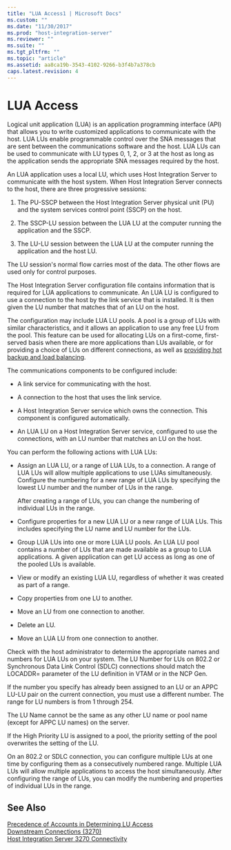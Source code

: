 ```yaml
---
title: "LUA Access1 | Microsoft Docs"
ms.custom: ""
ms.date: "11/30/2017"
ms.prod: "host-integration-server"
ms.reviewer: ""
ms.suite: ""
ms.tgt_pltfrm: ""
ms.topic: "article"
ms.assetid: aa8ca19b-3543-4102-9266-b3f4b7a378cb
caps.latest.revision: 4
---
```

# LUA Access
Logical unit application (LUA) is an application programming interface (API) that allows you to write customized applications to communicate with the host. LUA LUs enable programmable control over the SNA messages that are sent between the communications software and the host. LUA LUs can be used to communicate with LU types 0, 1, 2, or 3 at the host as long as the application sends the appropriate SNA messages required by the host.  
  
 An LUA application uses a local LU, which uses Host Integration Server to communicate with the host system. When Host Integration Server connects to the host, there are three progressive sessions:  
  
1.  The PU-SSCP between the Host Integration Server physical unit (PU) and the system services control point (SSCP) on the host.  
  
2.  The SSCP-LU session between the LUA LU at the computer running the application and the SSCP.  
  
3.  The LU-LU session between the LUA LU at the computer running the application and the host LU.  
  
 The LU session's normal flow carries most of the data. The other flows are used only for control purposes.  
  
 The Host Integration Server configuration file contains information that is required for LUA applications to communicate. An LUA LU is configured to use a connection to the host by the link service that is installed. It is then given the LU number that matches that of an LU on the host.  
  
 The configuration may include LUA LU pools. A pool is a group of LUs with similar characteristics, and it allows an application to use any free LU from the pool. This feature can be used for allocating LUs on a first-come, first-served basis when there are more applications than LUs available, or for providing a choice of LUs on different connections, as well as [providing hot backup and load balancing](../core/providing-hot-backup-and-load-balancing-3270-2.md).  
  
 The communications components to be configured include:  
  
-   A link service for communicating with the host.  
  
-   A connection to the host that uses the link service.  
  
-   A Host Integration Server service which owns the connection. This component is configured automatically.  
  
-   An LUA LU on a Host Integration Server service, configured to use the connections, with an LU number that matches an LU on the host.  
  
 You can perform the following actions with LUA LUs:  
  
-   Assign an LUA LU, or a range of LUA LUs, to a connection. A range of LUA LUs will allow multiple applications to use LUAs simultaneously. Configure the numbering for a new range of LUA LUs by specifying the lowest LU number and the number of LUs in the range.  
  
     After creating a range of LUs, you can change the numbering of individual LUs in the range.  
  
-   Configure properties for a new LUA LU or a new range of LUA LUs. This includes specifying the LU name and LU number for the LUs.  
  
-   Group LUA LUs into one or more LUA LU pools. An LUA LU pool contains a number of LUs that are made available as a group to LUA applications. A given application can get LU access as long as one of the pooled LUs is available.  
  
-   View or modify an existing LUA LU, regardless of whether it was created as part of a range.  
  
-   Copy properties from one LU to another.  
  
-   Move an LU from one connection to another.  
  
-   Delete an LU.  
  
-   Move an LUA LU from one connection to another.  
  
 Check with the host administrator to determine the appropriate names and numbers for LUA LUs on your system. The LU Number for LUs on 802.2 or Synchronous Data Link Control (SDLC) connections should match the LOCADDR= parameter of the LU definition in VTAM or in the NCP Gen.  
  
 If the number you specify has already been assigned to an LU or an APPC LU-LU pair on the current connection, you must use a different number. The range for LU numbers is from 1 through 254.  
  
 The LU Name cannot be the same as any other LU name or pool name (except for APPC LU names) on the server.  
  
 If the High Priority LU is assigned to a pool, the priority setting of the pool overwrites the setting of the LU.  
  
 On an 802.2 or SDLC connection, you can configure multiple LUs at one time by configuring them as a consecutively numbered range. Multiple LUA LUs will allow multiple applications to access the host simultaneously. After configuring the range of LUs, you can modify the numbering and properties of individual LUs in the range.  
  
## See Also  
 [Precedence of Accounts in Determining LU Access](../core/precedence-of-accounts-in-determining-lu-access2.md)   
 [Downstream Connections (3270)](../core/downstream-connections-3270-1.md)   
 [Host Integration Server 3270 Connectivity](../core/host-integration-server-3270-connectivity1.md)